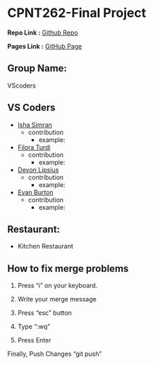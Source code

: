 # CPNT262-Final Project

**Repo Link :** [Github Repo](https://github.com/aeoyu/cpnt262-finalproject)

**Pages Link :** [GitHub Page](https://aeoyu.github.io/cpnt262-finalproject/)

## Group Name:

VScoders

## VS Coders

- [Isha Simran](https://github.com/IshaSimran)
  - contribution
    - example:
- [Filora Turdi](https://github.com/aeoyu)
  - contribution
    - example:
- [Devon Lipsius](https://github.com/Nephy1)
  - contribution
    - example:
- [Evan Burton](https://github.com/Rankorrdagod)
  - contribution
    - example:

## Restaurant:

- Kitchen Restaurant

## How to fix merge problems

1. Press “i” on your keyboard.

2. Write your merge message

3. Press “esc” button

4. Type “:wq”

5. Press Enter

Finally, Push Changes “git push”
